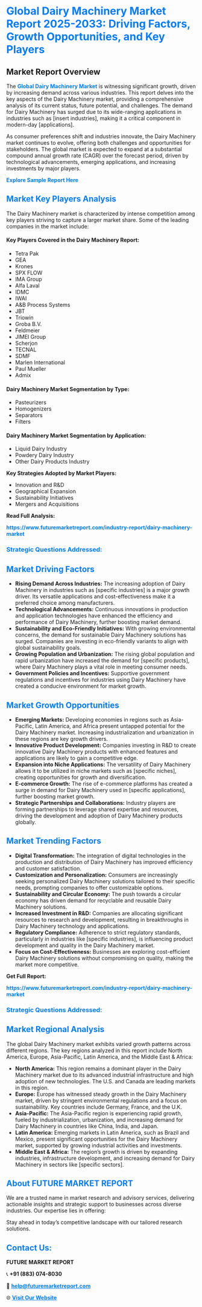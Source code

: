 <h1 style="color: #007BFF;">Global Dairy Machinery Market Report 2025-2033: Driving Factors, Growth Opportunities, and Key Players</h1>

<section id="overview">
<h2>Market Report Overview</h2>
<p>The <a href="https://www.futuremarketreport.com/industry-report/dairy-machinery-market" style="color: #007BFF; text-decoration: none;"><strong>Global Dairy Machinery Market</strong></a> is witnessing significant growth, driven by increasing demand across various industries. This report delves into the key aspects of the Dairy Machinery market, providing a comprehensive analysis of its current status, future potential, and challenges. The demand for Dairy Machinery has surged due to its wide-ranging applications in industries such as [insert industries], making it a critical component in modern-day [applications].</p>
<p>As consumer preferences shift and industries innovate, the Dairy Machinery market continues to evolve, offering both challenges and opportunities for stakeholders. The global market is expected to expand at a substantial compound annual growth rate (CAGR) over the forecast period, driven by technological advancements, emerging applications, and increasing investments by major players.</p>
</section>

<section id="overview">
<p><a href="https://www.futuremarketreport.com/request-sample/reportId=92139" style="color: #007BFF; text-decoration: none;"><strong>Explore Sample Report Here</strong></a></p>
</section>

<section id="key-players">
<h2 style="color: #007BFF;">Market Key Players Analysis</h2>
<p>The Dairy Machinery market is characterized by intense competition among key players striving to capture a larger market share. Some of the leading companies in the market include:</p>
<h4>Key Players Covered in the Dairy Machinery Report:</h4>
<ul><li>Tetra Pak</li><li>GEA</li><li>Krones</li><li>SPX FLOW</li><li>IMA Group</li><li>Alfa Laval</li><li>IDMC</li><li>IWAI</li><li>A&amp;B Process Systems</li><li>JBT</li><li>Triowin</li><li>Groba B.V.</li><li>Feldmeier</li><li>JIMEI Group</li><li>Scherjon</li><li>TECNAL</li><li>SDMF</li><li>Marlen International</li><li>Paul Mueller</li><li>Admix</li></ul>
<h4>Dairy Machinery Market Segmentation by Type:</h4>
<ul><li>Pasteurizers</li><li>Homogenizers</li><li>Separators</li><li>Filters</li></ul>

<h4>Dairy Machinery Market Segmentation by Application:</h4>
<ul><li>Liquid Dairy Industry</li><li>Powdery Dairy Industry</li><li>Other Dairy Products Industry</li></ul>
<p><strong>Key Strategies Adopted by Market Players:</strong></p>
<ul>
<li>Innovation and R&D</li>
<li>Geographical Expansion</li>
<li>Sustainability Initiatives</li>
<li>Mergers and Acquisitions</li>
</ul>
</section>

<section>
<p><strong>Read Full Analysis: </strong></p><a href="https://www.futuremarketreport.com/industry-report/dairy-machinery-market" style="color: #007BFF; text-decoration: none;"><strong>https://www.futuremarketreport.com/industry-report/dairy-machinery-market</strong></a>
<h3 style="color: #007BFF;">Strategic Questions Addressed:</h3>
</section>

<section id="driving-factors">
<h2 style="color: #007BFF;">Market Driving Factors</h2>
<ul>
<li><strong>Rising Demand Across Industries:</strong> The increasing adoption of Dairy Machinery in industries such as [specific industries] is a major growth driver. Its versatile applications and cost-effectiveness make it a preferred choice among manufacturers.</li>
<li><strong>Technological Advancements:</strong> Continuous innovations in production and application technologies have enhanced the efficiency and performance of Dairy Machinery, further boosting market demand.</li>
<li><strong>Sustainability and Eco-Friendly Initiatives:</strong> With growing environmental concerns, the demand for sustainable Dairy Machinery solutions has surged. Companies are investing in eco-friendly variants to align with global sustainability goals.</li>
<li><strong>Growing Population and Urbanization:</strong> The rising global population and rapid urbanization have increased the demand for [specific products], where Dairy Machinery plays a vital role in meeting consumer needs.</li>
<li><strong>Government Policies and Incentives:</strong> Supportive government regulations and incentives for industries using Dairy Machinery have created a conducive environment for market growth.</li>
</ul>
</section>

<section id="growth-opportunities">
<h2 style="color: #007BFF;">Market Growth Opportunities</h2>
<ul>
<li><strong>Emerging Markets:</strong> Developing economies in regions such as Asia-Pacific, Latin America, and Africa present untapped potential for the Dairy Machinery market. Increasing industrialization and urbanization in these regions are key growth drivers.</li>
<li><strong>Innovative Product Development:</strong> Companies investing in R&D to create innovative Dairy Machinery products with enhanced features and applications are likely to gain a competitive edge.</li>
<li><strong>Expansion into Niche Applications:</strong> The versatility of Dairy Machinery allows it to be utilized in niche markets such as [specific niches], creating opportunities for growth and diversification.</li>
<li><strong>E-commerce Growth:</strong> The rise of e-commerce platforms has created a surge in demand for Dairy Machinery used in [specific applications], further boosting market growth.</li>
<li><strong>Strategic Partnerships and Collaborations:</strong> Industry players are forming partnerships to leverage shared expertise and resources, driving the development and adoption of Dairy Machinery products globally.</li>
</ul>
</section>

<section id="trending-factors">
<h2 style="color: #007BFF;">Market Trending Factors</h2>
<ul>
<li><strong>Digital Transformation:</strong> The integration of digital technologies in the production and distribution of Dairy Machinery has improved efficiency and customer satisfaction.</li>
<li><strong>Customization and Personalization:</strong> Consumers are increasingly seeking personalized Dairy Machinery solutions tailored to their specific needs, prompting companies to offer customizable options.</li>
<li><strong>Sustainability and Circular Economy:</strong> The push towards a circular economy has driven demand for recyclable and reusable Dairy Machinery solutions.</li>
<li><strong>Increased Investment in R&D:</strong> Companies are allocating significant resources to research and development, resulting in breakthroughs in Dairy Machinery technology and applications.</li>
<li><strong>Regulatory Compliance:</strong> Adherence to strict regulatory standards, particularly in industries like [specific industries], is influencing product development and quality in the Dairy Machinery market.</li>
<li><strong>Focus on Cost-Effectiveness:</strong> Businesses are exploring cost-efficient Dairy Machinery solutions without compromising on quality, making the market more competitive.</li>
</ul>
</section>

<section>
<p><strong>Get Full Report: </strong></p><a href="https://www.futuremarketreport.com/industry-report/dairy-machinery-market" style="color: #007BFF; text-decoration: none;"><strong>https://www.futuremarketreport.com/industry-report/dairy-machinery-market</strong></a>
<h3 style="color: #007BFF;">Strategic Questions Addressed:</h3>
</section>


<section id="regional-analysis">
<h2 style="color: #007BFF;">Market Regional Analysis</h2>
<p>The global Dairy Machinery market exhibits varied growth patterns across different regions. The key regions analyzed in this report include North America, Europe, Asia-Pacific, Latin America, and the Middle East & Africa:</p>
<ul>
<li><strong>North America:</strong> This region remains a dominant player in the Dairy Machinery market due to its advanced industrial infrastructure and high adoption of new technologies. The U.S. and Canada are leading markets in this region.</li>
<li><strong>Europe:</strong> Europe has witnessed steady growth in the Dairy Machinery market, driven by stringent environmental regulations and a focus on sustainability. Key countries include Germany, France, and the U.K.</li>
<li><strong>Asia-Pacific:</strong> The Asia-Pacific region is experiencing rapid growth, fueled by industrialization, urbanization, and increasing demand for Dairy Machinery in countries like China, India, and Japan.</li>
<li><strong>Latin America:</strong> Emerging markets in Latin America, such as Brazil and Mexico, present significant opportunities for the Dairy Machinery market, supported by growing industrial activities and investments.</li>
<li><strong>Middle East & Africa:</strong> The region’s growth is driven by expanding industries, infrastructure development, and increasing demand for Dairy Machinery in sectors like [specific sectors].</li>
</ul>
</section>

<footer>
<h2 style="color: #007BFF;">About FUTURE MARKET REPORT</h2>
<p>We are a trusted name in market research and advisory services, delivering actionable insights and strategic support to businesses across diverse industries. Our expertise lies in offering:</p>

<p>Stay ahead in today’s competitive landscape with our tailored research solutions.</p>

<h2 style="color: #007BFF;">Contact Us:</h2>
<p><strong>FUTURE MARKET REPORT</strong></p>
<p>📞 <strong>+91 (883) 074-8030</strong></p>
<p>📧 <strong><a href="mailto:help@futuremarketreport.com" style="color: #007BFF;">help@futuremarketreport.com</a></strong></p>
<p>🌐 <strong><a href="https://www.futuremarketreport.com/" style="color: #007BFF;">Visit Our Website</a></strong></p>
</footer>